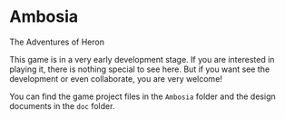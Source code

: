 # Ambosia
The Adventures of Heron

This game is in a very early development stage. If you are interested in playing it,
there is nothing special to see here. But if you want see the development or even collaborate,
you are very welcome!

You can find the game project files in the `Ambosia` folder and the design documents in the `doc` folder.